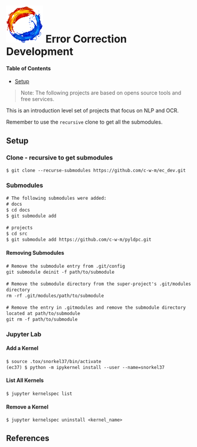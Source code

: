 # ![mdf-logo](doc/img/mdf-logo100x100.gif) Error Correction Development

#### Table of Contents
* [Setup](#markdown-header-setup)

> Note: The following projects are based on opens source tools and free 
> services.

This is an introduction level set of projects that focus on NLP and OCR.

Remember to use the `recursive` clone to get all the submodules.

## Setup

### Clone - recursive to get submodules
```shell
$ git clone --recurse-submodules https://github.com/c-w-m/ec_dev.git
```

### Submodules
```shell
# The following submodules were added:
# docs
$ cd docs
$ git submodule add 

# projects
$ cd src
$ git submodule add https://github.com/c-w-m/pyldpc.git

```
#### Removing Submodules
```shell
# Remove the submodule entry from .git/config
git submodule deinit -f path/to/submodule

# Remove the submodule directory from the super-project's .git/modules 
directory
rm -rf .git/modules/path/to/submodule

# Remove the entry in .gitmodules and remove the submodule directory located at path/to/submodule
git rm -f path/to/submodule
```

### Jupyter Lab
#### Add a Kernel
```shell
$ source .tox/snorkel37/bin/activate
(ec37) $ python -m ipykernel install --user --name=snorkel37
```

#### List All Kernels
```shell
$ jupyter kernelspec list
```
#### Remove a Kernel
```shell
$ jupyter kernelspec uninstall <kernel_name>
```

## References

